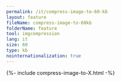 ```yaml
---
permalink: /it/compress-image-to-60-kb
layout: feature
fileName: compress-image-to-60kb
folderName: feature
tool: imgcompression
lang: it
size: 60
type: kb
nointernationalization: true
---
```

{%- include compress-image-to-X.html -%}       
